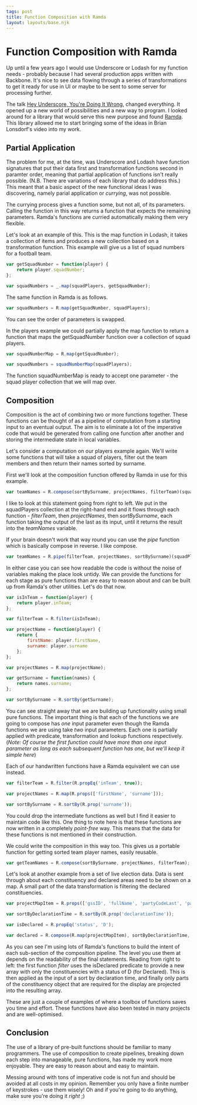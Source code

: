 ```yaml
---
tags: post
title: Function Composition with Ramda
layout: layouts/base.njk
---
```


# Function Composition with Ramda

Up until a few years ago I would use Underscore or Lodash for my function needs - probably because I had several production apps written with Backbone. It's nice to see data flowing through a series of transformations to get it ready for use in UI or maybe to be sent to some server for processing further.

The talk <a class="article-link" href="http://www.youtube.com/watch?v=m3svKOdZijA" target="_blank">Hey Underscore, You're Doing It Wrong</a>, changed everything. It opened up a new world of possibilities and a new way to program. I looked around for a library that would serve this new purpose and found <a class="article-link" href="http://ramdajs.com" target="_blank">Ramda</a>. This library allowed me to start bringing some of the ideas in Brian Lonsdorf's video into my work.

## Partial Application

The problem for me, at the time, was Underscore and Lodash have function signatures that put their data first and transformation functions second in paramter order, meaning that partial application of functions isn't really possible. (N.B. There are variations of each library that do address this.) This meant that a basic aspect of the new functional ideas I was discovering, namely parial application or <i>currying</i>, was not possible.

The currying process gives a function some, but not all, of its parameters. Calling the function in this way returns a function that expects the remaining parameters. Ramda's functions are curried automatically making them very flexible.

Let's look at an example of this. This is the map function in Lodash, it takes a collection of items and produces a new collection based on a transformation function. This example will give us a list of squad numbers for a football team.

```js
var getSquadNumber = function(player) {
    return player.squadNumber;
};

var squadNumbers = _.map(squadPlayers, getSquadNumber);
```

The same function in Ramda is as follows.

```js
var squadNumbers = R.map(getSquadNumber, squadPlayers);
```

You can see the order of parameters is swapped.

In the players example we could partially apply the map function to return a function that maps the getSquadNumber function over a collection of squad players.

```js
var squadNumberMap = R.map(getSquadNumber);

var squadNumbers = squadNumberMap(squadPlayers);
```

The function squadNumberMap is ready to accept one parameter - the squad player collection that we will map over.

## Composition

Composition is the act of combining two or more functions together. These functions can be thought of as a pipeline of computation from a starting input to an eventual output. The aim is to eliminate a lot of the imperative code that would be generated from calling one function after another and storing the intermediate state in local variables.

Let's consider a computation on our players example again. We'll write some functions that will take a squad of players, filter out the team members and then return their names sorted by surname.

First we'll look at the composition function offered by Ramda in use for this example.

```js
var teamNames = R.compose(sortBySurname, projectNames, filterTeam)(squadPlayers);
```

I like to look at this statement going from right to left. We put in the squadPlayers collection at the right-hand end and it flows through each function - _filterTeam_, then _projectNames_, then _sortBySurname_, each function taking the output of the last as its input, until it returns the result into the _teamNames_ variable.

If your brain doesn't work that way round you can use the _pipe_ function which is basically compose in reverse. I like compose.

```js
var teamNames = R.pipe(filterTeam, projectNames, sortBySurname)(squadPlayers);
```

In either case you can see how readable the code is without the noise of variables making the place look untidy. We can provide the functions for each stage as pure functions than are easy to reason about and can be built up from Ramda's other utilities. Let's do that now.

```js
var isInTeam = function(player) {
    return player.inTeam;
};

var filterTeam = R.filter(isInTeam);

var projectName = function(player) {
    return {
        firstName: player.firstName,
        surname: player.surname
    };
};

var projectNames = R.map(projectName);

var getSurname = function(names) {
    return names.surname;
};

var sortBySurname = R.sortBy(getSurname);
```

You can see straight away that we are building up functionality using small pure functions. The important thing is that each of the functions we are going to compose has _one_ input parameter even though the Ramda functions we are using take _two_ input parameters. Each one is partially applied with predicate, transformation and lookup functions respectively. (_Note: Of course the first function could have more than one input parameter as long as each subsequent function has one, but we'll keep it simple here_)

Each of our handwritten functions have a Ramda equivalent we can use instead.

```js
var filterTeam = R.filter(R.propEq('inTeam', true));

var projectNames = R.map(R.props(['firstName', 'surname']));

var sortBySurname = R.sortBy(R.prop('surname'));
```

You could drop the intermediate functions as well but I find it easier to maintain code like this. One thing to note here is that these functions are now written in a completely _point-free_ way. This means that the data for these functions is not mentioned in their construction.

We could write the composition in this way too. This gives us a portable function for getting sorted team player names, easily reusable.

```js
var getTeamNames = R.compose(sortBySurname, projectNames, filterTeam);
```

Let's look at another example from a set of live election data. Data is sent through about each constituency and declared areas need to be shown on a map. A small part of the data transformation is filtering the declared constituencies.

```js
var projectMapItem = R.props(['gssID', 'fullName', 'partyCodeLast', 'partyCodeNow', 'gainHoldWin']);

var sortByDeclarationTime = R.sortBy(R.prop('declarationTime'));

var isDeclared = R.propEq('status', 'D');

var declared = R.compose(R.map(projectMapItem), sortByDeclarationTime, R.filter(isDeclared))(constituencies);
```

As you can see I'm using lots of Ramda's functions to build the intent of each sub-section of the composition pipeline. The level you use them at depends on the readability of the final statements. Reading from right to left: the first function _filter_ uses the isDeclared predicate to provide a new array with only the constituencies with a status of D (for Declared). This is then applied as the input of a sort by declaration time, and finally only parts of the constituency object that are required for the display are projected into the resulting array.

These are just a couple of examples of where a toolbox of functions saves you time and effort. These functions have also been tested in many projects and are well-optimised.

## Conclusion

The use of a library of pre-built functions should be familiar to many programmers. The use of composition to create pipelines, breaking down each step into manageable, pure functions, has made my work more enjoyable. They are easy to reason about and easy to maintain.

Messing around with tons of imperative code is not fun and should be avoided at all costs in my opinion. Remember you only have a finite number of keystrokes - use them wisely! Oh and if you're going to do anything, make sure you're doing it _right_ ;)
